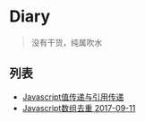 # Diary
> 没有干货，纯属吹水
## 列表
- [Javascript值传递与引用传递](https://github.com/Ryron/Blog/issues/1)
- [Javascript数组去重 2017-09-11](https://github.com/Ryron/Blog/issues/2)

